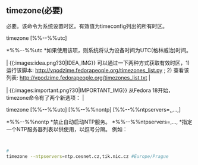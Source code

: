 ## timezone(必要) 


必要。该命令为系统设置时区。有效值为timeconfig列出的所有时区。

timezone [%%--%%utc] <timezone>

  *%%--%%utc
    *如果使用该项，则系统将认为设备时间为UTC(格林威治)时间。

| {{:images:idea.png?30|IDEA_IMG}} 可以通过一下两种方式获取有效时区，1) 运行该脚本: http://vpodzime.fedorapeople.org/timezones_list.py ; 2) 查看该列表: http://vpodzime.fedorapeople.org/timezones_list.txt |

| {{:images:important.png?30|IMPORTANT_IMG}} 从Fedora 18开始，timezone命令有了两个新选项： |

timezone [%%--%%utc] [%%--%%nontp] [%%--%%ntpservers=<server1>,<server2>,...,<serverN>] <timezone>

  *%%--%%nontp
    *禁止自动启动NTP服务。
  *%%--%%ntpservers=<server1>,...,<serverN>
    *指定一个NTP服务器列表以供使用，以逗号分隔。   例如： 

```bash 


#
timezone --ntpservers=ntp.cesnet.cz,tik.nic.cz #Europe/Prague 


```



